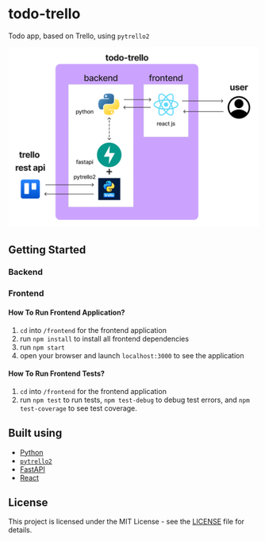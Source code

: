 # todo-trello
Todo app, based on Trello, using `pytrello2`

![](./assets/todo-trello.png)

## Getting Started

### Backend

### Frontend
#### How To Run Frontend Application?
1. `cd` into `/frontend` for the frontend application
2. run `npm install` to install all frontend dependencies
3. run `npm start`
4. open your browser and launch `localhost:3000` to see the application

#### How To Run Frontend Tests?
1. `cd` into `/frontend` for the frontend application
2. run `npm test` to run tests, `npm test-debug` to debug test errors, and `npm test-coverage` to see test coverage.

## Built using

- [Python](https://www.python.org)
- [`pytrello2`](https://pypi.org/project/pytrello2)
- [FastAPI](https://fastapi.tiangolo.com)
- [React](https://reactjs.org)

## License

This project is licensed under the MIT License - see the [LICENSE](./LICENSE) file for details.